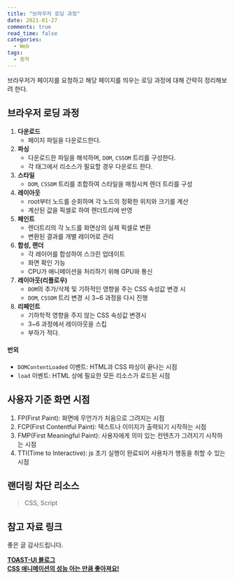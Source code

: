 ```yaml
---
title: "브라우저 로딩 과정"
date: 2021-01-27
comments: true
read_time: false
categories:
  - Web
tags:
  - 동작
---
```


브라우저가 페이지를 요청하고 해당 페이지를 띄우는 로딩 과정에 대해 간략히 정리해보려 한다.

## 브라우저 로딩 과정

1. **다운로드**
   - 페이지 파일을 다운로드한다.
2. **파싱**
   - 다운로드한 파일을 해석하며, `DOM`, `CSSOM` 트리를 구성한다.
   - 각 태그에서 리소스가 필요할 경우 다운로드 한다.
3. **스타일**
   - `DOM`, `CSSOM` 트리를 조합하여 스타일을 매칭시켜 렌더 트리를 구성
4. **레이아웃**
   - root부터 노드를 순회하며 각 노드의 정확한 위치와 크기를 계산
   - 계산된 값을 픽셀로 하여 렌더트리에 반영
5. **페인트**
   - 렌더트리의 각 노드를 화면상의 실제 픽셀로 변환
   - 변환된 결과를 개별 레이어로 관리
6. **합성, 랜더**
   - 각 레이어를 합성하여 스크린 업데이트
   - 화면 확인 가능
   - CPU가 애니메이션을 처리하기 위해 GPU와 통신
7. **레이아웃(리플로우)**
   - `DOM`의 추가/삭제 및 기하적인 영향을 주는 CSS 속성값 변경 시
   - `DOM`, `CSSOM` 트리 변경 시 3~6 과정을 다시 진행
8. **리페인트**
   - 기하학적 영향을 주지 않는 CSS 속성값 변경시
   - 3~6 과정에서 레이아웃을 스킵
   - 부하가 적다.

#### 번외

- `DOMContentLoaded` 이벤트: HTML과 CSS 파싱이 끝나는 시점
- `load` 이벤트: HTML 상에 필요한 모든 리소스가 로드된 시점

## 사용자 기준 화면 시점

1. FP(First Paint): 화면에 무언가가 처음으로 그려지는 시점
2. FCP(First Contentful Paint): 텍스트나 이미지가 출력되기 시작하는 시점
3. FMP(First Meaningful Paint): 사용자에게 의미 있는 컨텐츠가 그려지기 시작하는 시점
4. TTI(Time to Interactive): js 초기 실행이 완료되어 사용자가 행동을 취할 수 있는 시점

## 랜더링 차단 리소스

> CSS, Script

## 참고 자료 링크

좋은 글 감사드립니다.

[**TOAST-UI 블로그**](https://ui.toast.com/fe-guide/ko_PERFORMANCE)  
[**CSS 애니메이션의 성능 아는 만큼 좋아져요!**](https://wit.nts-corp.com/2020/06/05/6134)
